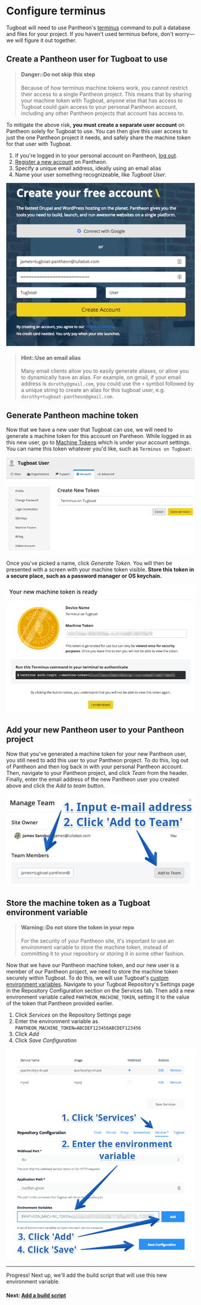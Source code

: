 # Configure terminus

Tugboat will need to use Pantheon's [terminus](https://pantheon.io/docs/terminus/)
command to pull a database and files for your project. If you haven't used
terminus before, don't worry—we will figure it out together.

## Create a Pantheon user for Tugboat to use

> #### Danger::Do not skip this step
> Because of how terminus machine tokens work, you cannot restrict their access
> to a single Pantheon project. This means that by sharing your machine token
> with Tugboat, anyone else that has access to Tugboat could gain access to
> your personal Pantheon account, including any other Pantheon projects that
> account has access to.
 
To mitigate the above risk, **you must create a separate user account** on
Pantheon solely for Tugboat to use. You can then give this user access to just
the one Pantheon project it needs, and safely share the machine token for that
user with Tugboat.

1. If you're logged in to your personal account on Pantheon, [log out](https://dashboard.pantheon.io/logout).
2. [Register a new account](https://dashboard.pantheon.io/register) on Pantheon.
3. Specify a unique email address, ideally using an email alias
4. Name your user something recognizeable, like *Tugboat User*.

![New account registration screenshot](_images/pantheon-register.png)

> #### Hint::Use an email alias
> Many email clients allow you to easily generate aliases, or allow you to
> dynamically have an alias. For example, on gmail, if your email address is
> `dorothy@gmail.com`, you could use the `+` symbol followed by a unique string
> to create an alias for this tugboat user, e.g. 
> `dorothy+tugboat-pantheon@gmail.com`. 

## Generate Pantheon machine token
Now that we have a new user that Tugboat can use, we will need to generate a
machine token for this account on Pantheon. While logged in as this new user,
go to [Machine Tokens](https://dashboard.pantheon.io/user?destination=%2Fuser#account/tokens/create/terminus/)
which is under your account settings. You can name this token whatever you'd
like, such as `Terminus on Tugboat`:

![New machine token form screenshot](_images/new-token.png)

Once you've picked a name, click *Generate Token*. You will then be presented
with a screen with your machine token visible. **Store this token in a secure
place, such as a password manager or OS keychain.** 

![Token generated modal screenshot](_images/token-generated.png)

## Add your new Pantheon user to your Pantheon project
Now that you've generated a machine token for your new Pantheon user, you still
need to add this user to your Pantheon project. To do this, log out of Pantheon
and then log back in with your personal Pantheon account. Then, navigate to your
Pantheon project, and click _Team_ from the header. Finally, enter the email
address of the new Pantheon user you created above and click the _Add to team_
button.

![Pantheon Add to team screenshot](_images/add-to-team.png)

## Store the machine token as a Tugboat environment variable

> #### Warning::Do not store the token in your repo
> For the security of your Pantheon site, it's important to use an environment
> variable to store the machine token, instead of committing it to your
> repository or storing it in some other fashion.

Now that we have our Pantheon machine token, and our new user is a member of our
Pantheon project, we need to store the machine token securely within Tugboat. To
do this, we will use Tugboat's [custom environment
variables](/build-script/custom-environment-variables/index.md). Navigate to
your Tugboat Repository's Settings page in the Repository Configuration section
on the Services tab. Then add a new environment variable called
`PANTHEON_MACHINE_TOKEN`, setting it to the value of the token that Pantheon
provided earlier.

1. Click _Services_ on the Repository Settings page
2. Enter the environment variable as `PANTHEON_MACHINE_TOKEN=ABCDEF123456ABCDEF123456`
3. Click _Add_
4. Click _Save Configuration_

![Screenshot of Services tab on Repository Settings page](_images/add-environment-variable.png)

---

Progress! Next up, we'll add the build script that will use this new
environment variable.

#### Next: [Add a build script](../add-build-script/index.md)
